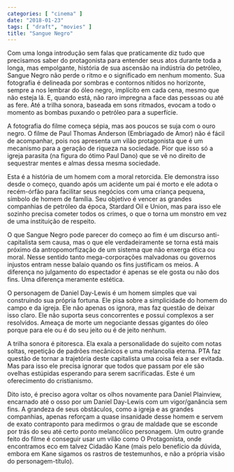 ```yaml
---
categories: [ "cinema" ]
date: "2018-01-23"
tags: [ "draft", "movies" ]
title: "Sangue Negro"
---
```

Com uma longa introdução sem falas que praticamente diz tudo que
precisamos saber do protagonista para entender seus atos durante toda
a longa, mas empolgante, história de sua ascensão na indústria do
petróleo, Sangue Negro não perde o ritmo e o significado em nenhum
momento. Sua fotografia é delineada por sombras e contornos nítidos no
horizonte, sempre a nos lembrar do óleo negro, implícito em cada cena,
mesmo que não esteja lá. E, quando está, não raro impregna a face das
pessoas ou até as fere. Até a trilha sonora, baseada em sons ritmados,
evocam a todo o momento as bombas puxando o petróleo para a superfície.

A fotografia do filme começa sépia, mas aos poucos se suja com o ouro
negro. O filme de Paul Thomas Anderson (Embriagado de Amor) não é
fácil de acompanhar, pois nos apresenta um vilão protagonista que é
um mecanismo para a geração de riqueza na sociedade. Pior que isso só
a igreja parasita (na figura do ótimo Paul Dano) que se vê no direito
de sequestrar mentes e almas dessa mesma sociedade.

Esta é a história de um homem com a moral retorcida. Ele demonstra
isso desde o começo, quando após um acidente um pai é morto e ele
adota o recém-órfão para facilitar seus negócios com uma criança
pequena, símbolo de homem de família. Seu objetivo é vencer as grandes
companhias de petróleo da época, Stardard Oil e Union, mas para isso
ele sozinho precisa cometer todos os crimes, o que o torna um monstro
em vez de uma instituição de respeito.

O que Sangue Negro pode parecer do começo ao fim é um discurso
anti-capitalista sem causa, mas o que ele verdadeiramente se torna está
mais próximo da antropomorfização de um sistema que não enxerga
ética ou moral. Nesse sentido tanto mega-corporações malvadonas
ou governos injustos entram nesse balaio quando os fins justificam os
meios. A diferença no julgamento do espectador é apenas se ele gosta
ou não dos fins. Uma diferença meramente estética.

O personagem de Daniel Day-Lewis é um homem simples que vai construindo
sua própria fortuna. Ele pisa sobre a simplicidade do homem do campo e
da igreja. Ele não apenas os ignora, mas faz questão de deixar isso
claro. Ele não suporta seus concorrentes e possui complexos a ser
resolvidos. Ameaça de morte um negociante dessas gigantes do óleo
porque para ele ou é do seu jeito ou é de jeito nenhum.

A trilha sonora é pitoresca. Ela exala a personalidade do sujeito
com notas soltas, repetição de padrões mecânicos e uma melancolia
eterna. PTA faz questão de tornar a trajetória deste capitalista
uma coisa feia a ser evitada. Mas para isso ele precisa ignorar que
todos que passam por ele são ovelhas estúpidas esperando para serem
sacrificadas. Este é um oferecimento do cristianismo.

Dito isto, é preciso agora voltar os olhos novamente para Daniel
Plainview, encarnado até o osso por um Daniel Day-Lewis com um
vigor/ganância sem fins. A grandeza de seus obstáculos, como a igreja e
as grandes companhias, apenas reforçam a quase insanidade desse homem e
servem de exato contraponto para medirmos o grau de maldade que se esconde
por trás do seu até certo ponto melancólico personagem. Um outro
grande feito do filme é conseguir usar um vilão como O Protagonista,
onde encontramos eco em talvez Cidadão Kane (mais pelo benefício da
dúvida, embora em Kane sigamos os rastros de testemunhos, e não a
própria visão do personagem-título).
